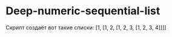 # Deep-numeric-sequential-list
Скрипт создаёт вот такие списки: [1, [1, 2, [1, 2, 3, [1, 2, 3, 4]]]]
